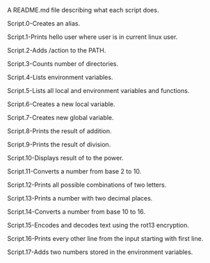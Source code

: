 A README.md file describing what each script does.

Script.0-Creates an alias.

Script.1-Prints hello user where user is in current linux user.

Script.2-Adds /action to the PATH.

Script.3-Counts number of directories.

Script.4-Lists environment variables.

Script.5-Lists all local and environment variables and functions.

Script.6-Creates a new local variable.

Script.7-Creates new global variable.

Script.8-Prints the result of addition.

Script.9-Prints the result of division.

Script.10-Displays result of to the power.

Script.11-Converts a number from base 2 to 10.

Script.12-Prints all possible combinations of two letters.

Script.13-Prints a number with two decimal places.

Script.14-Converts a number from base 10 to 16.

Script.15-Encodes and decodes text using the rot13 encryption.

Script.16-Prints every other line from the input starting with first line.

Script.17-Adds two numbers stored in the environment variables.
